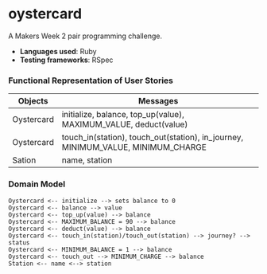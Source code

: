 # oystercard

A Makers Week 2 pair programming challenge.

* **Languages used**: Ruby
* **Testing frameworks**: RSpec

### Functional Representation of User Stories

Objects  | Messages
------------- | -------------
Oystercard | initialize, balance, top_up(value), MAXIMUM_VALUE, deduct(value)
Oystercard | touch_in(station), touch_out(station), in_journey, MINIMUM_VALUE, MINIMUM_CHARGE
Sation | name, station

### Domain Model

```
Oystercard <-- initialize --> sets balance to 0
Oystercard <-- balance --> value
Oystercard <-- top_up(value) --> balance
Oystercard <-- MAXIMUM_BALANCE = 90 --> balance 
Oystercard <-- deduct(value) --> balance
Oystercard <-- touch_in(station)/touch_out(station) --> journey? --> status
Oystercard <-- MINIMUM_BALANCE = 1 --> balance
Oystercard <-- touch_out --> MINIMUM_CHARGE --> balance
Station <-- name <--> station

```